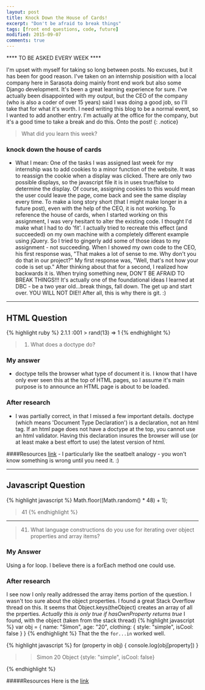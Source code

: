 ```yaml
---
layout: post
title: Knock Down the House of Cards!
excerpt: "Don't be afraid to break things"
tags: [front end questions, code, future]
modified: 2015-09-07
comments: true
---
```



**** TO BE ASKED EVERY WEEK ****

I'm upset with myself for taking so long between posts. No excuses, but it has been for good reason. I've taken on an internship posisition with a local company here in Sarasota doing mainly front end work but also some Django development. It's been a great learning experience for sure. I've actually been disappointed with my output, but the CEO of the company (who is also a coder of over 15 years) said I was doing a good job, so I'll take that for what it's worth. I need writing this blog to be a normal event, so I wanted to add another entry. I'm actually at the office for the company, but it's a good time to take a break and do this. Onto the post!
{: .notice}

>What did you learn this week?

### knock down the house of cards
  - What I mean: One of the tasks I was assigned last week for my internship was to add cookies to a minor function of the website. It was to reassign the cookie when a display was clicked. There are only two possible displays, so the javascript file it is in uses true/false to determine the display. Of course, assigning cookies to this would mean the user could leave the page, come back and see the same display every time. To make a long story short (that I might make longer in a future post), even with the help of the CEO, it is not working. To reference the house of cards, when I started working on this assignment, I was very hesitant to alter the existing code. I thought I'd make what I had to do 'fit'. I actually tried to recreate this effect (and succeeded) on my own machine with a completely different example using jQuery. So I tried to gingerly add some of those ideas to my assignment - not succeeding. When I showed my own code to the CEO, his first response was, "That makes a lot of sense to me. Why don't you do that in our project?" My first response was, "Well, that's not how your code is set up." After thinking about that for a second, I realized how backwards it is. When trying something new, DON'T BE AFRAID TO BREAK THINGS!!! It's actually one of the foundational ideas I learned at DBC - be a two year old...break things, fall down. The get up and start over. YOU WILL NOT DIE!! After all, this is why there is git. :)


---

## HTML Question 

{% highlight ruby %}
2.1.1 :001 > rand(13)
 => 1
{% endhighlight %}

>1.  What does a doctype do?

### My answer

- doctype tells the browser what type of document it is. I know that I have only ever seen this at the top of HTML pages, so I assume it's main purpose is to announce an HTML page is about to be loaded.

### After research

 - I was partially correct, in that I missed a few important details. doctype (which means 'Document Type Declaration') is a declaration, not an html tag. If an html page does not have a doctype at the top, you cannot use an html validator. Having this declaration insures the browser will use (or at least make a best effort to use) the latest version of html.

####Resources
[link](http://stackoverflow.com/questions/7695044/what-does-doctype-html-do) - I particularly like the seatbelt analogy - you won't know something is wrong until you need it. :) 


 
  

---

## Javascript Question
{% highlight javascript %}
Math.floor((Math.random() * 48) + 1);
> 41 
{% endhighlight %}
---


>41.  What language constructions do you use for iterating over object properties and array items?

### My Answer

Using a for loop. I believe there is a forEach method one could use.

### After research

I see now I only really addressed the array items portion of the question. I wasn't too sure about the object properties. I found a great Stack Overflow thread on this. It seems that Object.keys(theObject) creates an array of all the prperties. *Actually this is only true if hasOwnProperty returns true*
I found, with the object (taken from the stack thread)
{% highlight javascript %}
var obj = {
    name: "Simon",
    age: "20",
    clothing: {
        style: "simple",
        isCool: false
    }
}
{% endhighlight %}
That the the ```for...in``` worked well.

{% highlight javascript %}
for (property in obj) {
  console.log(obj[property])
}
>> Simon
>> 20
>> Object {style: "simple", isCool: false}

{% endhighlight %}

#####Resources
Here is the [link](http://stackoverflow.com/questions/8312459/iterate-through-object-properties) 
 

